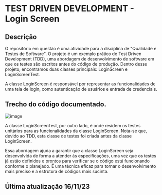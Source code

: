 # TEST DRIVEN DEVELOPMENT - Login Screen 
## Descrição 
O repositório em questão é uma atividade para a disciplina de "Qualidade e Testes de Software". O projeto é um exemplo prático de Test Driven Development (TDD), uma abordagem de desenvolvimento de software em que os testes são escritos antes do código de produção. Dentro desse projeto, encontramos duas classes principais: LoginScreen e LoginScreenTest.

A classe LoginScreen é responsável por representar as funcionalidades de uma tela de login, como autenticação de usuários e entrada de credenciais. 

## Trecho do código documentado.
![image](https://github.com/ViniciusKalach/LoginScreenTest/assets/112291145/20df2670-a26f-433d-a03e-acfdba296568)



A classe LoginScreenTest, por outro lado, é onde residem os testes unitários para as funcionalidades da classe LoginScreen. Nota-se que, devido ao TDD, esta classe de testes foi criada antes da classe LoginScreen.

Essa abordagem ajuda a garantir que a classe LoginScreen seja desenvolvida de forma a atender às especificações, uma vez que os testes já estão definidos e prontos para verificar se o código está funcionando conforme o planejado. É uma técnica eficaz para tornar o desenvolvimento mais preciso e a estrutura de códigos mais sucinta.
## Última atualização 16/11/23
